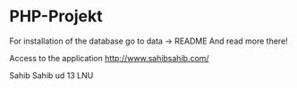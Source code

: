PHP-Projekt
===========
For installation of the database go to data -> README And read more there!

Access to the application http://www.sahibsahib.com/

Sahib Sahib ud 13 LNU

